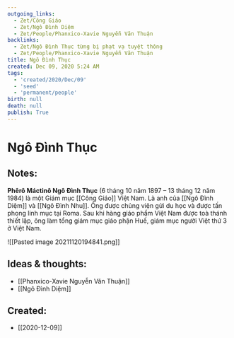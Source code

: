 ```yaml
---
outgoing_links:
  - Zet/Công Giáo
  - Zet/Ngô Đình Diệm
  - Zet/People/Phanxico-Xavie Nguyễn Văn Thuận
backlinks:
  - Zet/Ngô Đình Thục từng bị phạt vạ tuyệt thông
  - Zet/People/Phanxico-Xavie Nguyễn Văn Thuận
title: Ngô Đình Thục
created: Dec 09, 2020 5:24 AM
tags:
  - 'created/2020/Dec/09'
  - 'seed'
  - 'permanent/people'
birth: null
death: null
publish: True
---
```

# Ngô Đình Thục

## Notes:
**Phêrô Máctinô Ngô Đình Thục** (6 tháng 10 năm 1897 – 13 tháng 12 năm 1984) là một Giám mục [[Công Giáo]] Việt Nam. Là anh của [[Ngô Đình Diệm]]  và [[Ngô Đình Nhu]]. Ông được chủng viện gửi du học và được tấn phong linh mục tại Roma. Sau khi hàng giáo phẩm Việt Nam được toà thánh thiết lập, ông làm tổng giám mục giáo phận Huế, giám mục người Việt thứ 3 ở Việt Nam.

![[Pasted image 20211120194841.png]]

## Ideas & thoughts:
- [[Phanxico-Xavie Nguyễn Văn Thuận]]
- [[Ngô Đình Diệm]]
## Created:
- [[2020-12-09]]
